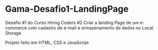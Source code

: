# Gama-Desafio1-LandingPage

Desafio #1 do Curso Hiring Coders #2
Criar a landing Page de um e-commerce com cadastro de e-mail e armazenamento de dados no Local Storage

Projeto feito em HTML, CSS e JavaScript
